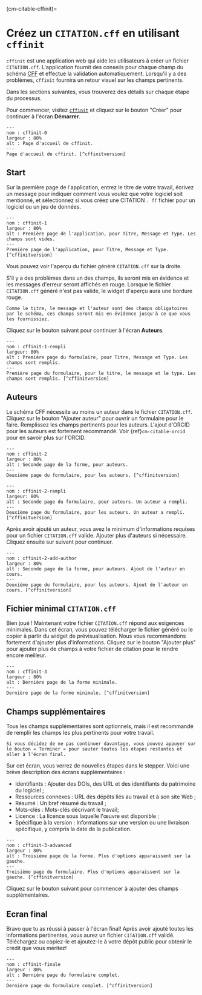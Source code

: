 (cm-citable-cffinit)=
# Créez un `CITATION.cff` en utilisant `cffinit`

`cffinit` est une application web qui aide les utilisateurs à créer un fichier `CITATION.cff`. L'application fournit des conseils pour chaque champ du schéma [CFF](https://github.com/citation-file-format/citation-file-format/blob/main/schema-guide.md) et effectue la validation automatiquement. Lorsqu'il y a des problèmes, `cffinit` fournira un retour visuel sur les champs pertinents.

Dans les sections suivantes, vous trouverez des détails sur chaque étape du processus.

Pour commencer, visitez [`cffinit`](https://citation-file-format.github.io/cff-initializer-javascript/) et cliquez sur le bouton "Créer" pour continuer à l'écran **Démarrer**.

```{figure} ../../figures/gifs/cffinit-0.gif
---
nom : cffinit-0
largeur : 80%
alt : Page d'accueil de cffinit.
---
Page d'accueil de cffinit. [^cffinitversion]
```

## Start

Sur la première page de l'application, entrez le titre de votre travail, écrivez un message pour indiquer comment vous voulez que votre logiciel soit mentionné, et sélectionnez si vous créez une CITATION `. ff` fichier pour un logiciel ou un jeu de données.

```{figure} ../../figures/gifs/cffinit-1.gif
---
nom : cffinit-1
largeur : 80%
alt : Première page de l'application, pour Titre, Message et Type. Les champs sont vides.
---
Première page de l'application, pour Titre, Message et Type. [^cffinitversion]
```

Vous pouvez voir l'aperçu du fichier généré `CITATION.cff` sur la droite.

S'il y a des problèmes dans un des champs, ils seront mis en évidence et les messages d'erreur seront affichés en rouge. Lorsque le fichier `CITATION.cff` généré n'est pas valide, le widget d'aperçu aura une bordure rouge.

```{note}
Comme le titre, le message et l'auteur sont des champs obligatoires par le schéma, ces champs seront mis en évidence jusqu'à ce que vous les fournissiez.
```

Cliquez sur le bouton suivant pour continuer à l'écran **Auteurs**.

```{figure} ../../figures/gifs/cffinit-1-filled.gif
---
nom : cffinit-1-rempli
largeur: 80%
alt : Première page du formulaire, pour Titre, Message et Type. Les champs sont remplis.
---
Première page du formulaire, pour le titre, le message et le type. Les champs sont remplis. [^cffinitversion]
```

## Auteurs

Le schéma CFF nécessite au moins un auteur dans le fichier `CITATION.cff`. Cliquez sur le bouton "Ajouter auteur" pour ouvrir un formulaire pour le faire. Remplissez les champs pertinents pour les auteurs. L'ajout d'ORCID pour les auteurs est fortement recommandé. Voir {ref}`cm-citable-orcid` pour en savoir plus sur l'ORCID.

```{figure} ../../figures/gifs/cffinit-2.gif
---
nom : cffinit-2
largeur : 80%
alt : Seconde page de la forme, pour auteurs.
---
Deuxième page du formulaire, pour les auteurs. [^cffinitversion]
```

```{figure} ../../figures/gifs/cffinit-2-add-author.gif
---
nom : cffinit-2-rempli
largeur: 80%
alt : Seconde page du formulaire, pour auteurs. Un auteur a rempli.
---
Deuxième page du formulaire, pour les auteurs. Un auteur a rempli. [^cffinitversion]
```

Après avoir ajouté un auteur, vous avez le minimum d'informations requises pour un fichier `CITATION.cff` valide. Ajouter plus d'auteurs si nécessaire. Cliquez ensuite sur suivant pour continuer.

```{figure} ../../figures/gifs/cffinit-2-filled.gif
---
nom : cffinit-2-add-author
largeur : 80%
alt : Seconde page de la forme, pour auteurs. Ajout de l'auteur en cours.
---
Deuxième page du formulaire, pour les auteurs. Ajout de l'auteur en cours. [^cffinitversion]
```

## Fichier minimal `CITATION.cff`

Bien joué ! Maintenant votre fichier `CITATION.cff` répond aux exigences minimales. Dans cet écran, vous pouvez télécharger le fichier généré ou le copier à partir du widget de prévisualisation. Nous vous recommandons fortement d'ajouter plus d'informations. Cliquez sur le bouton "Ajouter plus" pour ajouter plus de champs à votre fichier de citation pour le rendre encore meilleur.

```{figure} ../../figures/gifs/cffinit-3.gif
---
nom : cffinit-3
largeur : 80%
alt : Dernière page de la forme minimale.
---
Dernière page de la forme minimale. [^cffinitversion]
```

## Champs supplémentaires

Tous les champs supplémentaires sont optionnels, mais il est recommandé de remplir les champs les plus pertinents pour votre travail.

```{note}
Si vous décidez de ne pas continuer davantage, vous pouvez appuyer sur le bouton « Terminer » pour sauter toutes les étapes restantes et aller à l'écran final.
```

Sur cet écran, vous verrez de nouvelles étapes dans le stepper. Voici une brève description des écrans supplémentaires :
- Identifiants : Ajouter des DOIs, des URL et des identifiants du patrimoine du logiciel ;
- Ressources connexes : URL des dépôts liés au travail et à son site Web ;
- Résumé : Un bref résumé du travail ;
- Mots-clés : Mots-clés décrivant le travail;
- Licence : La licence sous laquelle l'œuvre est disponible ;
- Spécifique à la version : Informations sur une version ou une livraison spécifique, y compris la date de la publication.

```{figure} ../../figures/gifs/cffinit-3-advanced.gif
---
nom : cffinit-3-advanced
largeur : 80%
alt : Troisième page de la forme. Plus d'options apparaissent sur la gauche.
---
Troisième page du formulaire. Plus d'options apparaissent sur la gauche. [^cffinitversion]
```

Cliquez sur le bouton suivant pour commencer à ajouter des champs supplémentaires.

## Ecran final

Bravo que tu as réussi à passer à l'écran final! Après avoir ajouté toutes les informations pertinentes, vous aurez un fichier `CITATION.cff` validé. Téléchargez ou copiez-le et ajoutez-le à votre dépôt public pour obtenir le crédit que vous méritez!

```{figure} ../../figures/gifs/cffinit-final.gif
---
nom : cffinit-finale
largeur : 80%
alt : Dernière page du formulaire complet.
---
Dernière page du formulaire complet. [^cffinitversion]
```
